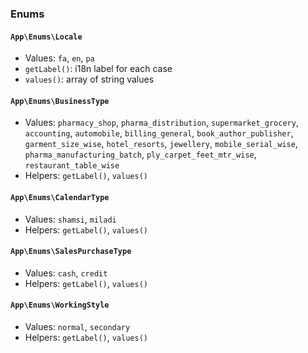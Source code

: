 ### Enums

#### `App\Enums\Locale`
- Values: `fa`, `en`, `pa`
- `getLabel()`: i18n label for each case
- `values()`: array of string values

#### `App\Enums\BusinessType`
- Values: `pharmacy_shop`, `pharma_distribution`, `supermarket_grocery`, `accounting`, `automobile`, `billing_general`, `book_author_publisher`, `garment_size_wise`, `hotel_resorts`, `jewellery`, `mobile_serial_wise`, `pharma_manufacturing_batch`, `ply_carpet_feet_mtr_wise`, `restaurant_table_wise`
- Helpers: `getLabel()`, `values()`

#### `App\Enums\CalendarType`
- Values: `shamsi`, `miladi`
- Helpers: `getLabel()`, `values()`

#### `App\Enums\SalesPurchaseType`
- Values: `cash`, `credit`
- Helpers: `getLabel()`, `values()`

#### `App\Enums\WorkingStyle`
- Values: `normal`, `secondary`
- Helpers: `getLabel()`, `values()`
